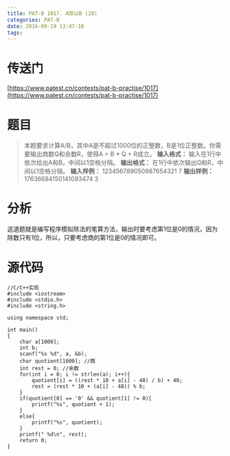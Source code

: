 ```yaml
---
title: PAT-B 1017. A除以B (20)
categories: PAT-B
date: 2016-09-19 13:47:18
tags:
---
```

# 传送门
[https://www.patest.cn/contests/pat-b-practise/1017](https://www.patest.cn/contests/pat-b-practise/1017)
<!--more-->
# 题目
> 本题要求计算A/B，其中A是不超过1000位的正整数，B是1位正整数。你需要输出商数Q和余数R，使得A = B \* Q + R成立。
**输入格式：**
输入在1行中依次给出A和B，中间以1空格分隔。
**输出格式：**
在1行中依次输出Q和R，中间以1空格分隔。
**输入样例：**
123456789050987654321 7
**输出样例：**
17636684150141093474 3

# 分析
这道题就是编写程序模拟除法的笔算方法，输出时要考虑第1位是0的情况，因为除数只有1位，所以，只要考虑商的第1位是0的情况即可。

# 源代码

	//C/C++实现
	#include <iostream>
	#include <stdio.h>
	#include <string.h>

	using namespace std;

	int main()
	{
		char a[1000];
		int b;
		scanf("%s %d", a, &b);
		char quotient[1000]; //商
		int rest = 0; //余数
		for(int i = 0; i != strlen(a); i++){
			quotient[i] = ((rest * 10 + a[i] - 48) / b) + 48;
			rest = (rest * 10 + (a[i] - 48)) % b;
		}
		if(quotient[0] == '0' && quotient[1] != 0){
			printf("%s", quotient + 1);
		}
		else{
			printf("%s", quotient);
		}
		printf(" %d\n", rest);
		return 0;
	}